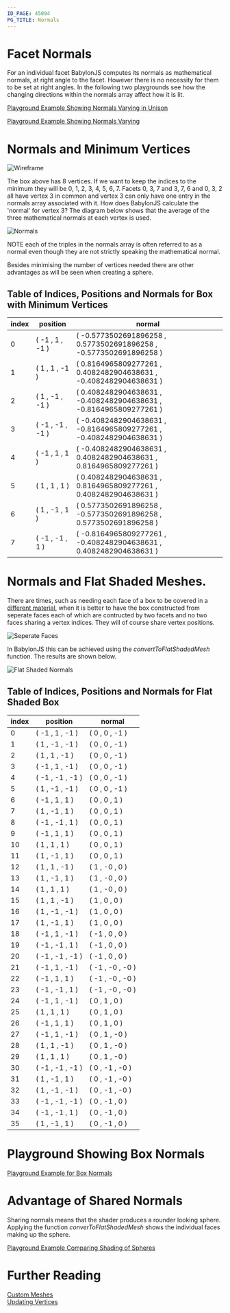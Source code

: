 ```yaml
---
ID_PAGE: 45094
PG_TITLE: Normals
---
```


# Facet Normals

For an individual facet BabylonJS computes its normals as mathematical normals, at right angle to the facet. 
However there is no necessity for them to be set at right angles. In the following two playgrounds see how the 
changing directions within the normals array affect how it is lit.

[Playground Example Showing Normals Varying in Unison](http://www.babylonjs-playground.com/#VKBJN#18)

[Playground Example Showing Normals Varying](http://www.babylonjs-playground.com/#VKBJN#19)

# Normals and Minimum Vertices

![Wireframe](/img/box1.jpg)

The box above has 8 vertices. If we want to keep the indices to the minimum they will be 0, 1, 2, 3, 4, 5, 6, 7. 
Facets 0, 3, 7 and 3, 7, 6 and 0, 3, 2 all have vertex 3 in common and vertex 3 can only have one 
entry in the normals array associated with it. How does BabylonJS calculate the 'normal' for vertex 3? 
The diagram below shows that the average of the three mathematical normals at each vertex is used.

![Normals](/img/box4.jpg)

NOTE each of the triples in the normals array is often referred to as a normal even though they are not strictly speaking 
the mathematical normal.

Besides minimising the number of vertices needed there are other advantages as will be seen when creating a sphere.

## Table of Indices, Positions and Normals for Box with Minimum Vertices

index| position | normal
---|---|---
0 | ( -1 ,  1 ,  -1 ) | ( -0.5773502691896258 ,  0.5773502691896258 ,  -0.5773502691896258 )
1 | ( 1 ,  1 ,  -1 ) | ( 0.8164965809277261 ,  0.4082482904638631 ,  -0.4082482904638631 )
2 | ( 1 ,  -1 ,  -1 ) | ( 0.4082482904638631 ,  -0.4082482904638631 ,  -0.8164965809277261 )
3 | ( -1 ,  -1 ,  -1 ) | ( -0.4082482904638631 ,  -0.8164965809277261 ,  -0.4082482904638631 )
4 | ( -1 ,  1 ,  1 ) | ( -0.4082482904638631 ,  0.4082482904638631 ,  0.8164965809277261 )
5 | ( 1 ,  1 ,  1 ) | ( 0.4082482904638631 ,  0.8164965809277261 ,  0.4082482904638631 )
6 | ( 1 ,  -1 ,  1 ) | ( 0.5773502691896258 ,  -0.5773502691896258 ,  0.5773502691896258 )
7 | ( -1 ,  -1 ,  1 ) | ( -0.8164965809277261 ,  -0.4082482904638631 ,  0.4082482904638631 )

# Normals and Flat Shaded Meshes.

There are times, such as needing each face of a box to be covered in a [different material](/advanced/Facets.html), 
when it is better to have the box constructed from seperate faces each of which are contructed by two facets and no two faces 
sharing a vertex indices. They will of course share vertex positions.

![Seperate Faces](/img/box3.jpg)

In BabylonJS this can be achieved using the *convertToFlatShadedMesh* function. The results are shown below.

![Flat Shaded Normals](/img/box5.jpg)

## Table of Indices, Positions and Normals for Flat Shaded Box

index| position | normal
---|---|---
0 | ( -1 ,  1 ,  -1 ) | ( 0 ,  0 ,  -1 )
1 | ( 1 ,  -1 ,  -1 ) | ( 0 ,  0 ,  -1 )
2 | ( 1 ,  1 ,  -1 ) | ( 0 ,  0 ,  -1 )
3 | ( -1 ,  1 ,  -1 ) | ( 0 ,  0 ,  -1 )
4 | ( -1 ,  -1 ,  -1 ) | ( 0 ,  0 ,  -1 )
5 | ( 1 ,  -1 ,  -1 ) | ( 0 ,  0 ,  -1 )
6 | ( -1 ,  1 ,  1 ) | ( 0 ,  0 ,  1 )
7 | ( 1 ,  -1 ,  1 ) | ( 0 ,  0 ,  1 )
8 | ( -1 ,  -1 ,  1 ) | ( 0 ,  0 ,  1 )
9 | ( -1 ,  1 ,  1 ) | ( 0 ,  0 ,  1 )
10 | ( 1 ,  1 ,  1 ) | ( 0 ,  0 ,  1 )
11 | ( 1 ,  -1 ,  1 ) | ( 0 ,  0 ,  1 )
12 | ( 1 ,  1 ,  -1 ) | ( 1 ,  -0 ,  0 )
13 | ( 1 ,  -1 ,  1 ) | ( 1 ,  -0 ,  0 )
14 | ( 1 ,  1 ,  1 ) | ( 1 ,  -0 ,  0 )
15 | ( 1 ,  1 ,  -1 ) | ( 1 ,  0 ,  0 )
16 | ( 1 ,  -1 ,  -1 ) | ( 1 ,  0 ,  0 )
17 | ( 1 ,  -1 ,  1 ) | ( 1 ,  0 ,  0 )
18 | ( -1 ,  1 ,  -1 ) | ( -1 ,  0 ,  0 )
19 | ( -1 ,  -1 ,  1 ) | ( -1 ,  0 ,  0 )
20 | ( -1 ,  -1 ,  -1 ) | ( -1 ,  0 ,  0 )
21 | ( -1 ,  1 ,  -1 ) | ( -1 ,  -0 ,  -0 )
22 | ( -1 ,  1 ,  1 ) | ( -1 ,  -0 ,  -0 )
23 | ( -1 ,  -1 ,  1 ) | ( -1 ,  -0 ,  -0 )
24 | ( -1 ,  1 ,  -1 ) | ( 0 ,  1 ,  0 )
25 | ( 1 ,  1 ,  1 ) | ( 0 ,  1 ,  0 )
26 | ( -1 ,  1 ,  1 ) | ( 0 ,  1 ,  0 )
27 | ( -1 ,  1 ,  -1 ) | ( 0 ,  1 ,  -0 )
28 | ( 1 ,  1 ,  -1 ) | ( 0 ,  1 ,  -0 )
29 | ( 1 ,  1 ,  1 ) | ( 0 ,  1 ,  -0 )
30 | ( -1 ,  -1 ,  -1 ) | ( 0 ,  -1 ,  -0 )
31 | ( 1 ,  -1 ,  1 ) | ( 0 ,  -1 ,  -0 )
32 | ( 1 ,  -1 ,  -1 ) | ( 0 ,  -1 ,  -0 )
33 | ( -1 ,  -1 ,  -1 ) | ( 0 ,  -1 ,  0 )
34 | ( -1 ,  -1 ,  1 ) | ( 0 ,  -1 ,  0 )
35 | ( 1 ,  -1 ,  1 ) | ( 0 ,  -1 ,  0 )

# Playground Showing Box Normals

[Playground Example for Box Normals](http://www.babylonjs-playground.com/#1H7L5C#37)

# Advantage of Shared Normals

Sharing normals means that the shader produces a rounder looking sphere. Applying the function *converToFlatShadedMesh* 
shows the individual faces making up the sphere.

[Playground Example Comparing Shading of Spheres](http://www.babylonjs-playground.com/#1H7L5C#38)

# Further Reading

[Custom Meshes](/advanced/Custom.html)  
[Updating Vertices](/advanced/Updating_Vertices.html)


